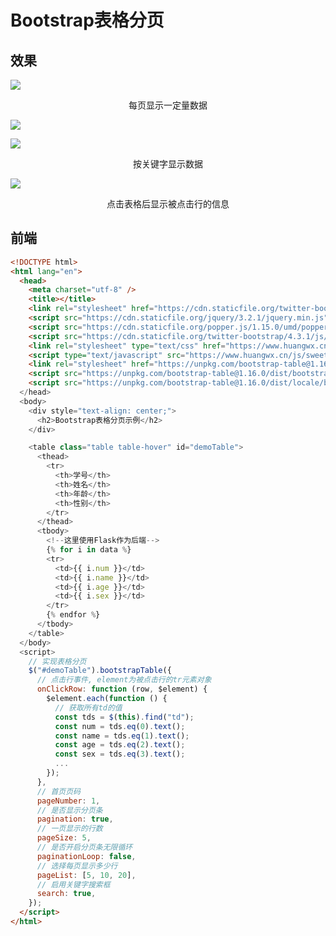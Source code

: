 <!--
 * @Description: 
 * @Version: 1.0
 * @Author: dmjcb
 * @Email:  
 * @Date: 2020-10-06 13:11:32
 * @LastEditors: dmjcb
 * @LastEditTime: 2023-04-05 02:01:37
-->

# Bootstrap表格分页

## 效果

![](/.imgur/20200708224302.png)

<center>每页显示一定量数据</center>

![](/.imgur/20200708224344.png)

![](/.imgur/20200708224537.png)

<center>按关键字显示数据</center>

![](/.imgur/20200708234616.png)

<center>点击表格后显示被点击行的信息</center>

## 前端

```html
<!DOCTYPE html>
<html lang="en">
  <head>
    <meta charset="utf-8" />
    <title></title>
    <link rel="stylesheet" href="https://cdn.staticfile.org/twitter-bootstrap/4.3.1/css/bootstrap.min.css"/>
    <script src="https://cdn.staticfile.org/jquery/3.2.1/jquery.min.js"></script>
    <script src="https://cdn.staticfile.org/popper.js/1.15.0/umd/popper.min.js"></script>
    <script src="https://cdn.staticfile.org/twitter-bootstrap/4.3.1/js/bootstrap.min.js"></script>
    <link rel="stylesheet" type="text/css" href="https://www.huangwx.cn/css/sweetalert.css"/>
    <script type="text/javascript" src="https://www.huangwx.cn/js/sweetalert-dev.js"></script>
    <link rel="stylesheet" href="https://unpkg.com/bootstrap-table@1.16.0/dist/bootstrap-table.min.css"/>
    <script src="https://unpkg.com/bootstrap-table@1.16.0/dist/bootstrap-table.min.js"></script>
    <script src="https://unpkg.com/bootstrap-table@1.16.0/dist/locale/bootstrap-table-zh-CN.min.js"><script>
  </head>
  <body>
    <div style="text-align: center;">
      <h2>Bootstrap表格分页示例</h2>
    </div>

    <table class="table table-hover" id="demoTable">
      <thead>
        <tr>
          <th>学号</th>
          <th>姓名</th>
          <th>年龄</th>
          <th>性别</th>
        </tr>
      </thead>
      <tbody>
        <!--这里使用Flask作为后端-->
        {% for i in data %}
        <tr>
          <td>{{ i.num }}</td>
          <td>{{ i.name }}</td>
          <td>{{ i.age }}</td>
          <td>{{ i.sex }}</td>
        </tr>
        {% endfor %}
      </tbody>
    </table>
  </body>
  <script>
    // 实现表格分页
    $("#demoTable").bootstrapTable({
      // 点击行事件, element为被点击行的tr元素对象
      onClickRow: function (row, $element) {
        $element.each(function () {
          // 获取所有td的值
          const tds = $(this).find("td");
          const num = tds.eq(0).text();
          const name = tds.eq(1).text();
          const age = tds.eq(2).text();
          const sex = tds.eq(3).text();
          ...
        });
      }, 
      // 首页页码
      pageNumber: 1, 
      // 是否显示分页条
      pagination: true, 
      // 一页显示的行数
      pageSize: 5, 
      // 是否开启分页条无限循环
      paginationLoop: false, 
      // 选择每页显示多少行
      pageList: [5, 10, 20], 
      // 启用关键字搜索框
      search: true, 
    });
  </script>
</html>
```
